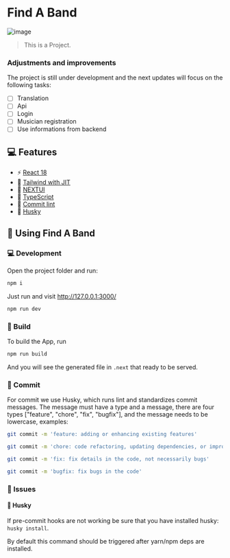 # Find A Band

![image](https://github.com/rafhajr/find_a_band/assets/14079111/bc0802f2-f82b-42f8-bac8-5f9ea2a7bfa0)


> This is a Project.

### Adjustments and improvements

The project is still under development and the next updates will focus on the following tasks:

- [ ] Translation
- [ ] Api
- [ ] Login
- [ ] Musician registration
- [ ] Use informations from backend

## 💻 Features

- ⚡️ [React 18](https://beta.reactjs.org/)
- 🎨 [Tailwind with JIT](https://tailwindcss.com/)
- 🦾 [NEXTUI](https://nextui.org/docs/guide/introduction)
- 🎇 [TypeScript](https://www.typescriptlang.org/)
- 📝 [Commit lint](https://github.com/conventional-changelog/commitlint)
- 🐺 [Husky](https://typicode.github.io/husky/)


## 🚀 Using Find A Band

### 💻 Development

Open the project folder and run:

```bash
npm i
```

Just run and visit http://127.0.0.1:3000/

```bash
npm run dev
```

### 🔨 Build

To build the App, run

```bash
npm run build
```

And you will see the generated file in `.next` that ready to be served.

### 📨 Commit

For commit we use Husky, which runs lint and standardizes commit messages. The message must have a type and a message, there are four types ["feature", "chore", "fix", "bugfix"], and the message needs to be lowercase, examples:

```bash
git commit -m 'feature: adding or enhancing existing features'

git commit -m 'chore: code refactoring, updating dependencies, or improving project structure'

git commit -m 'fix: fix details in the code, not necessarily bugs'

git commit -m 'bugfix: fix bugs in the code'
```

###  🐛 Issues

#### 🐺 Husky

If pre-commit hooks are not working be sure that you have installed husky: `husky install`.

By default this command should be triggered after yarn/npm deps are installed.
